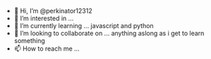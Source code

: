 - 👋 Hi, I’m @perkinator12312
- 👀 I’m interested in ...
- 🌱 I’m currently learning ... javascript and python
- 💞️ I’m looking to collaborate on ... anything aslong as i get to learn something
- 📫 How to reach me ...

<!---
perkinator12312/perkinator12312 is a ✨ special ✨ repository because its `README.md` (this file) appears on your GitHub profile.
You can click the Preview link to take a look at your changes.
--->
